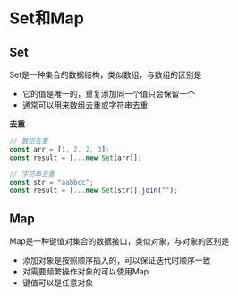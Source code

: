 # Set和Map

## Set

Set是一种集合的数据结构，类似数组，与数组的区别是

- 它的值是唯一的，重复添加同一个值只会保留一个
- 通常可以用来数组去重或字符串去重

**去重**

```js
// 数组去重
const arr = [1, 2, 2, 3];
const result = [...new Set(arr)];

// 字符串去重
const str = "aabbcc";
const result = [...new Set(str)].join("");
```

## Map

Map是一种键值对集合的数据接口，类似对象，与对象的区别是

- 添加对象是按照顺序插入的，可以保证迭代时顺序一致
- 对需要频繁操作对象的可以使用Map
- 键值可以是任意对象
